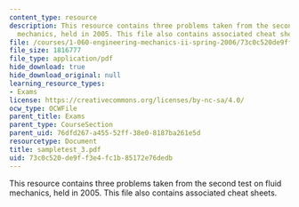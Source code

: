 ```yaml
---
content_type: resource
description: This resource contains three problems taken from the second test on fluid
  mechanics, held in 2005. This file also contains associated cheat sheets.
file: /courses/1-060-engineering-mechanics-ii-spring-2006/73c0c520de9ff3e4fc1b85172e76dedb_sampletest_3.pdf
file_size: 1816777
file_type: application/pdf
hide_download: true
hide_download_original: null
learning_resource_types:
- Exams
license: https://creativecommons.org/licenses/by-nc-sa/4.0/
ocw_type: OCWFile
parent_title: Exams
parent_type: CourseSection
parent_uid: 76dfd267-a455-52ff-38e0-8187ba261e5d
resourcetype: Document
title: sampletest_3.pdf
uid: 73c0c520-de9f-f3e4-fc1b-85172e76dedb
---
```

This resource contains three problems taken from the second test on fluid mechanics, held in 2005. This file also contains associated cheat sheets.